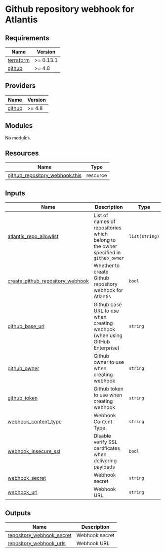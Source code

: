 # Github repository webhook for Atlantis

<!-- BEGINNING OF PRE-COMMIT-TERRAFORM DOCS HOOK -->
## Requirements

| Name | Version |
|------|---------|
| <a name="requirement_terraform"></a> [terraform](#requirement\_terraform) | >= 0.13.1 |
| <a name="requirement_github"></a> [github](#requirement\_github) | >= 4.8 |

## Providers

| Name | Version |
|------|---------|
| <a name="provider_github"></a> [github](#provider\_github) | >= 4.8 |

## Modules

No modules.

## Resources

| Name | Type |
|------|------|
| [github_repository_webhook.this](https://registry.terraform.io/providers/integrations/github/latest/docs/resources/repository_webhook) | resource |

## Inputs

| Name | Description | Type | Default | Required |
|------|-------------|------|---------|:--------:|
| <a name="input_atlantis_repo_allowlist"></a> [atlantis\_repo\_allowlist](#input\_atlantis\_repo\_allowlist) | List of names of repositories which belong to the owner specified in `github_owner` | `list(string)` | n/a | yes |
| <a name="input_create_github_repository_webhook"></a> [create\_github\_repository\_webhook](#input\_create\_github\_repository\_webhook) | Whether to create Github repository webhook for Atlantis | `bool` | `true` | no |
| <a name="input_github_base_url"></a> [github\_base\_url](#input\_github\_base\_url) | Github base URL to use when creating webhook (when using GitHub Enterprise) | `string` | `null` | no |
| <a name="input_github_owner"></a> [github\_owner](#input\_github\_owner) | Github owner to use when creating webhook | `string` | `""` | no |
| <a name="input_github_token"></a> [github\_token](#input\_github\_token) | Github token to use when creating webhook | `string` | `""` | no |
| <a name="input_webhook_content_type"></a> [webhook\_content\_type](#input\_webhook\_content\_type) | Webhook Content Type | `string` | `"application/json"` | no |
| <a name="input_webhook_insecure_ssl"></a> [webhook\_insecure\_ssl](#input\_webhook\_insecure\_ssl) | Disable verify SSL certificates when delivering payloads | `bool` | `false` | no |
| <a name="input_webhook_secret"></a> [webhook\_secret](#input\_webhook\_secret) | Webhook secret | `string` | `""` | no |
| <a name="input_webhook_url"></a> [webhook\_url](#input\_webhook\_url) | Webhook URL | `string` | `""` | no |

## Outputs

| Name | Description |
|------|-------------|
| <a name="output_repository_webhook_secret"></a> [repository\_webhook\_secret](#output\_repository\_webhook\_secret) | Webhook secret |
| <a name="output_repository_webhook_urls"></a> [repository\_webhook\_urls](#output\_repository\_webhook\_urls) | Webhook URL |
<!-- END OF PRE-COMMIT-TERRAFORM DOCS HOOK -->
